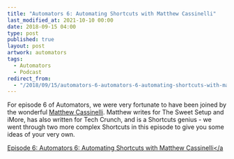 ```yaml
---
title: "Automators 6: Automating Shortcuts with Matthew Cassinelli"
last_modified_at: 2021-10-10 00:00
date: 2018-09-15 04:00
type: post
published: true
layout: post
artwork: automators
tags:
  - Automators
  - Podcast
redirect_from:
  - "/2018/09/15/automators-6-automators-6-automating-shortcuts-with-matthew-cassinelli.html"
---
```



  For episode 6 of Automators, we were very fortunate to have been joined by the
  wonderful <a href="https://www.matthewcassinelli.com">Matthew Cassinelli</a>.
  Matthew writes for The Sweet Setup and iMore, has also written for Tech
  Crunch, and is a Shortcuts genius - we went through two more complex Shortcuts
  in this episode to give you some ideas of your very own.  

<!--more-->

  <a href="https://www.relay.fm/automators/6"
    >Episode 6: Automators 6: Automating Shortcuts with Matthew Cassinelli</a
  >  
